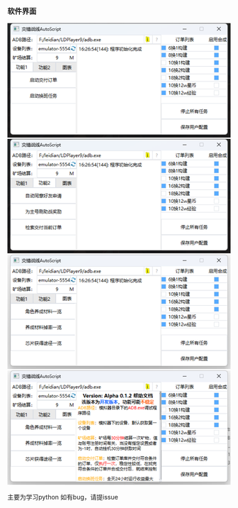 ### 软件界面
![功能1](/screenshot/主界面功能1.png)
![功能2](/screenshot/功能2.png)
![图表](/screenshot/图表.png)
![帮助](/screenshot/帮助.png)

主要为学习python
如有bug，请提issue
